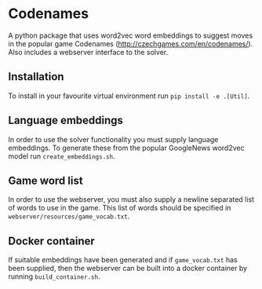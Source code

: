 # Codenames

A python package that uses word2vec word embeddings to suggest moves in the popular game Codenames (http://czechgames.com/en/codenames/). Also includes a webserver interface to the solver.

## Installation

To install in your favourite virtual environment run `pip install -e .[Util]`.

## Language embeddings

In order to use the solver functionality you must supply language embeddings. To generate these from the popular GoogleNews word2vec model run
`create_embeddings.sh`.

## Game word list

In order to use the webserver, you must also supply a newline separated list of words to use in the game. This list of words should be specified in `webserver/resources/game_vocab.txt`.

## Docker container

If suitable embeddings have been generated and if `game_vocab.txt` has been supplied, then the webserver can be built into a docker container by running `build_container.sh`.
